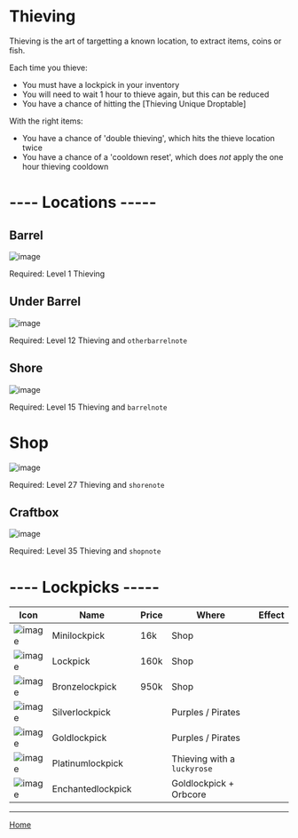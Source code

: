 # Thieving #

Thieving is the art of targetting a known location, to extract items, coins or fish.

Each time you thieve:
- You must have a lockpick in your inventory
- You will need to wait 1 hour to thieve again, but this can be reduced
- You have a chance of hitting the [Thieving Unique Droptable]

With the right items:
- You have a chance of 'double thieving', which hits the thieve location twice
- You have a chance of a 'cooldown reset', which does *not* apply the one hour thieving cooldown


# ---- Locations -----

## Barrel
![image](https://github.com/fishbotapp/fishbotwiki/assets/163616414/64786303-e9db-4833-bbb5-5ed02216c742)

Required: Level 1 Thieving



## Under Barrel
![image](https://github.com/fishbotapp/fishbotwiki/assets/163616414/d6c34684-305e-4b1e-ac01-fdf137a98822)

Required: Level 12 Thieving and `otherbarrelnote`


## Shore
![image](https://github.com/fishbotapp/fishbotwiki/assets/163616414/a8f5c4e5-81ab-4201-a80e-9e407eeacf87)

Required: Level 15 Thieving and `barrelnote`


# Shop
![image](https://github.com/fishbotapp/fishbotwiki/assets/163616414/56f74eb6-1d0d-4afa-a349-66b8152e7f9c)

Required: Level 27 Thieving and `shorenote`


## Craftbox
![image](https://github.com/fishbotapp/fishbotwiki/assets/163616414/39092efa-19ec-4e1a-922f-54376c798882)

Required: Level 35 Thieving and `shopnote`

# ---- Lockpicks -----


| Icon | Name | Price | Where |Effect |
| ------ | ------ | ------- | ---- | ---- |
| ![image](https://fishbot.app/items/minilockpick.png) | Minilockpick | 16k | Shop | |
| ![image](https://fishbot.app/items/lockpick.png) | Lockpick | 160k | Shop | |
| ![image](https://fishbot.app/items/bronzelockpick.png) | Bronzelockpick | 950k | Shop | |
| ![image](https://fishbot.app/items/silverlockpick.png) | Silverlockpick |  | Purples / Pirates | |
| ![image](https://fishbot.app/items/goldlockpick.png) | Goldlockpick |  | Purples / Pirates | |
| ![image](https://fishbot.app/items/platinumlockpick.png) | Platinumlockpick |  | Thieving with a `luckyrose` | |
| ![image](https://fishbot.app/items/enchantedlockpick.png) | Enchantedlockpick |  | Goldlockpick + Orbcore | |



-----------------------------

[Home](https://fishbotapp.github.io/fishbotwiki/)

